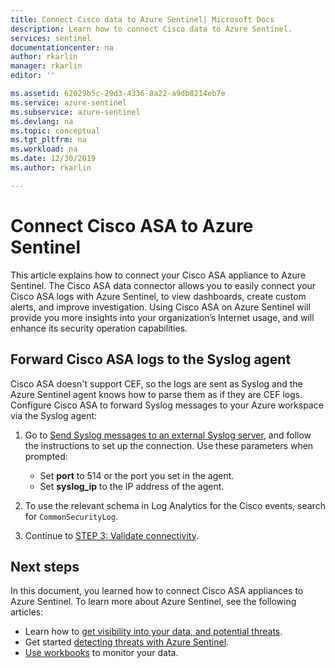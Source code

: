 ```yaml
---
title: Connect Cisco data to Azure Sentinel| Microsoft Docs
description: Learn how to connect Cisco data to Azure Sentinel.
services: sentinel
documentationcenter: na
author: rkarlin
manager: rkarlin
editor: ''

ms.assetid: 62029b5c-29d3-4336-8a22-a9db8214eb7e
ms.service: azure-sentinel
ms.subservice: azure-sentinel
ms.devlang: na
ms.topic: conceptual
ms.tgt_pltfrm: na
ms.workload: na
ms.date: 12/30/2019
ms.author: rkarlin

---
```

# Connect Cisco ASA to Azure Sentinel



This article explains how to connect your Cisco ASA appliance to Azure Sentinel. The Cisco ASA data connector allows you to easily connect your Cisco ASA logs with Azure Sentinel, to view dashboards, create custom alerts, and improve investigation. Using Cisco ASA on Azure Sentinel will provide you more insights into your organization’s Internet usage, and will enhance its security operation capabilities.​ 



## Forward Cisco ASA logs to the Syslog agent

Cisco ASA doesn't support CEF, so the logs are sent as Syslog and the Azure Sentinel agent knows how to parse them as if they are CEF logs. Configure Cisco ASA to forward Syslog messages to your Azure workspace via the Syslog agent:

1. Go to [Send Syslog messages to an external Syslog server](https://aka.ms/asi-syslog-cisco-forwarding), and follow the instructions to set up the connection. Use these parameters when prompted:
    - Set **port** to 514 or the port you set in the agent.
    - Set **syslog_ip** to the IP address of the agent.

1. To use the relevant schema in Log Analytics for the Cisco events, search for `CommonSecurityLog`.

1. Continue to [STEP 3: Validate connectivity](connect-cef-verify.md).




## Next steps
In this document, you learned how to connect Cisco ASA appliances to Azure Sentinel. To learn more about Azure Sentinel, see the following articles:
- Learn how to [get visibility into your data, and potential threats](quickstart-get-visibility.md).
- Get started [detecting threats with Azure Sentinel](tutorial-detect-threats-built-in.md).
- [Use workbooks](tutorial-monitor-your-data.md) to monitor your data.


